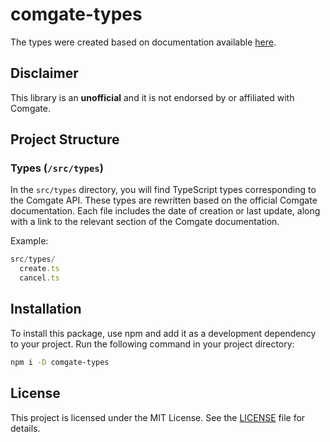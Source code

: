 # comgate-types

The types were created based on documentation available [here](https://apidoc.comgate.cz/?lang=cs#tag_api_title-tag_api_payment_methods).

## Disclaimer
This library is an **unofficial** and it is not endorsed by or affiliated with Comgate.

## Project Structure

### Types (`/src/types`)
In the `src/types` directory, you will find TypeScript types corresponding to the Comgate API. These types are rewritten based on the official Comgate documentation. Each file includes the date of creation or last update, along with a link to the relevant section of the Comgate documentation.

Example:

```typescript
src/types/
  create.ts 
  cancel.ts 
```

## Installation

To install this package, use npm and add it as a development dependency to your project. Run the following command in your project directory:

```bash
npm i -D comgate-types
```

## License

This project is licensed under the MIT License. See the [LICENSE](LICENSE) file for details.